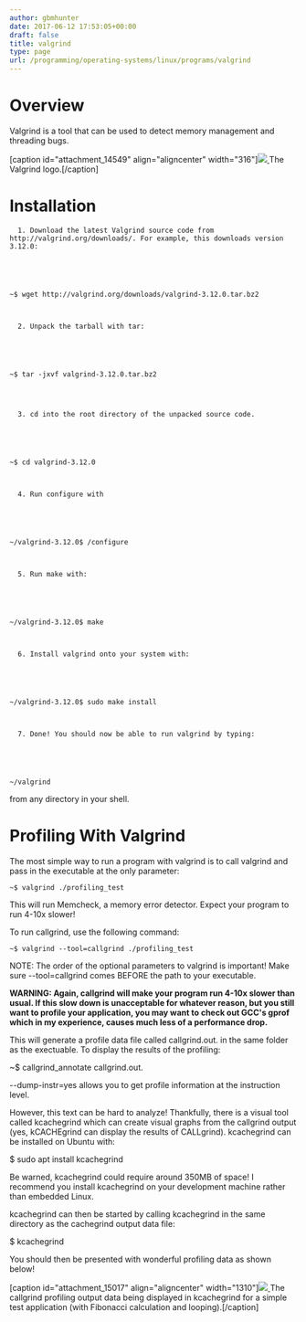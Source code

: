 ```yaml
---
author: gbmhunter
date: 2017-06-12 17:53:05+00:00
draft: false
title: valgrind
type: page
url: /programming/operating-systems/linux/programs/valgrind
---
```


# Overview




Valgrind is a tool that can be used to detect memory management and threading bugs.



[caption id="attachment_14549" align="aligncenter" width="316"][![](http://blog.mbedded.ninja/wp-content/uploads/2017/06/valgrind-logo.jpg)
](http://blog.mbedded.ninja/wp-content/uploads/2017/06/valgrind-logo.jpg) The Valgrind logo.[/caption]



# Installation





	  1. Download the latest Valgrind source code from http://valgrind.org/downloads/. For example, this downloads version 3.12.0:  

   


    
    ~$ wget http://valgrind.org/downloads/valgrind-3.12.0.tar.bz2



	  2. Unpack the tarball with tar:   

   


    
    ~$ tar -jxvf valgrind-3.12.0.tar.bz2
    



	  3. cd into the root directory of the unpacked source code.  

   


    
    ~$ cd valgrind-3.12.0



	  4. Run configure with  

   


    
    ~/valgrind-3.12.0$ /configure



	  5. Run make with:  

   


    
    ~/valgrind-3.12.0$ make



	  6. Install valgrind onto your system with:  

   


    
    ~/valgrind-3.12.0$ sudo make install



	  7. Done! You should now be able to run valgrind by typing:  

   


    
    ~/valgrind



from any directory in your shell.



# Profiling With Valgrind




The most simple way to run a program with valgrind is to call valgrind and pass in the executable at the only parameter:



    
    ~$ valgrind ./profiling_test




This will run Memcheck, a memory error detector. Expect your program to run 4-10x slower!




To run callgrind, use the following command:



    
    ~$ valgrind --tool=callgrind ./profiling_test




NOTE: The order of the optional parameters to valgrind is important! Make sure --tool=callgrind comes BEFORE the path to your executable.




**WARNING: Again, callgrind will make your program run 4-10x slower than usual. If this slow down is unacceptable for whatever reason, but you still want to profile your application, you may want to check out GCC's gprof which in my experience, causes much less of a performance drop.**




This will generate a profile data file called callgrind.out.<pid> in the same folder as the exectuable. To display the results of the profiling:




~$ callgrind_annotate callgrind.out.<pid>




--dump-instr=yes allows you to get profile information at the instruction level.




However, this text can be hard to analyze! Thankfully, there is a visual tool called kcachegrind which can create visual graphs from the callgrind output (yes, kCACHEgrind can display the results of CALLgrind). kcachegrind can be installed on Ubuntu with:




$ sudo apt install kcachegrind




Be warned, kcachegrind could require around 350MB of space! I recommend you install kcachegrind on your development machine rather than embedded Linux.




kcachegrind can then be started by calling kcachegrind in the same directory as the cachegrind output data file:




$ kcachegrind




You should then be presented with wonderful profiling data as shown below!



[caption id="attachment_15017" align="aligncenter" width="1310"][![](http://blog.mbedded.ninja/wp-content/uploads/2017/11/callgrind-profiling-output-displayed-in-kcachegrind.png)
](http://blog.mbedded.ninja/wp-content/uploads/2017/11/callgrind-profiling-output-displayed-in-kcachegrind.png) The callgrind profiling output data being displayed in kcachegrind for a simple test application (with Fibonacci calculation and looping).[/caption]
